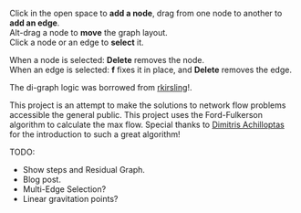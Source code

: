 Click in the open space to **add a node**, drag from one node to another to **add an edge**.  
Alt-drag a node to **move** the graph layout.  
Click a node or an edge to **select** it.

When a node is selected: **Delete** removes the node.  
When an edge is selected: **f** fixes it in place, and **Delete** removes the edge.

The di-graph logic was borrowed from [rkirsling](http://rkirsling.github.com)!.

This project is an attempt to make the solutions to network flow problems accessible the general public. This project uses the Ford-Fulkerson algorithm to calculate the max flow. Special thanks to [Dimitris Achilloptas](http://users.soe.ucsc.edu/~optas/) for the introduction to such a great algorithm!

TODO:
- Show steps and Residual Graph.
- Blog post.
- Multi-Edge Selection?
- Linear gravitation points?